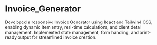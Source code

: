 # Invoice_Generator

Developed a responsive Invoice Generator using React and Tailwind CSS, enabling dynamic item entry, real-time calculations, and client detail management.
Implemented state management, form handling, and print-ready output for streamlined invoice creation.
